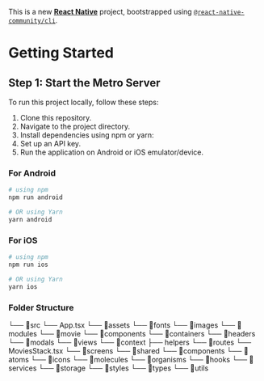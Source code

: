 This is a new [**React Native**](https://reactnative.dev) project, bootstrapped using [`@react-native-community/cli`](https://github.com/react-native-community/cli).

# Getting Started

## Step 1: Start the Metro Server

To run this project locally, follow these steps:
1. Clone this repository.
2. Navigate to the project directory.
3. Install dependencies using npm or yarn:
4. Set up an API key.
5. Run the application on Android or iOS emulator/device.

### For Android

```bash
# using npm
npm run android

# OR using Yarn
yarn android
```

### For iOS

```bash
# using npm
npm run ios

# OR using Yarn
yarn ios
```
### Folder Structure
└── 📁src
    └── App.tsx
    └── 📁assets
        └── 📁fonts
        └── 📁images
    └── 📁modules
        └── 📁movie
            └── 📁components
                └── 📁containers
                └── 📁headers
                └── 📁modals
                └── 📁views
            └── 📁context
            ├── helpers
    └── 📁routes
        └── MoviesStack.tsx
        └── 📁screens
    └── 📁shared
        └── 📁components
            └── 📁atoms
                └── 📁icons
            └── 📁molecules
            └── 📁organisms
        └── 📁hooks
        └── 📁services
        └── 📁storage
        └── 📁styles
        └── 📁types
        └── 📁utils
